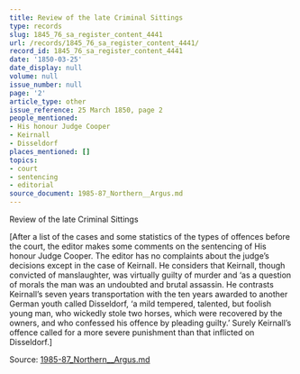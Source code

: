 ```yaml
---
title: Review of the late Criminal Sittings
type: records
slug: 1845_76_sa_register_content_4441
url: /records/1845_76_sa_register_content_4441/
record_id: 1845_76_sa_register_content_4441
date: '1850-03-25'
date_display: null
volume: null
issue_number: null
page: '2'
article_type: other
issue_reference: 25 March 1850, page 2
people_mentioned:
- His honour Judge Cooper
- Keirnall
- Disseldorf
places_mentioned: []
topics:
- court
- sentencing
- editorial
source_document: 1985-87_Northern__Argus.md
---
```


Review of the late Criminal Sittings

[After a list of the cases and some statistics of the types of offences before the court, the editor makes some comments on the sentencing of His honour Judge Cooper.  The editor has no complaints about the judge’s decisions except in the case of Keirnall.  He considers that Keirnall, though convicted of manslaughter, was virtually guilty of murder and ‘as a question of morals the man was an undoubted and brutal assassin.  He contrasts Keirnall’s seven years transportation with the ten years awarded to another German youth called Disseldorf, ‘a mild tempered, talented, but foolish young man, who wickedly stole two horses, which were recovered by the owners, and who confessed his offence by pleading guilty.’  Surely Keirnall’s offence called for a more severe punishment than that inflicted on Disseldorf.]

Source: [1985-87_Northern__Argus.md](/downloads/markdown/1985-87_Northern__Argus.md)
